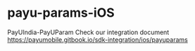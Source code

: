 # payu-params-iOS
PayUIndia-PayUParam
    Check our integration document https://payumobile.gitbook.io/sdk-integration/ios/payuparams
